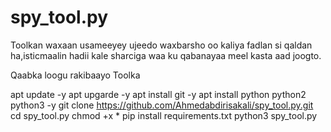 # spy_tool.py
Toolkan waxaan usameeyey ujeedo waxbarsho oo kaliya fadlan 
si qaldan ha,isticmaalin hadii kale sharciga waa ku qabanayaa
meel kasta aad joogto.

Qaabka loogu rakibaayo Toolka

apt update -y
apt upgarde -y
apt install git -y
apt install python python2 python3 -y
git clone https://github.com/Ahmedabdirisakali/spy_tool.py.git
cd spy_tool.py 
chmod +x *
pip install requirements.txt
python3 spy_tool.py 
